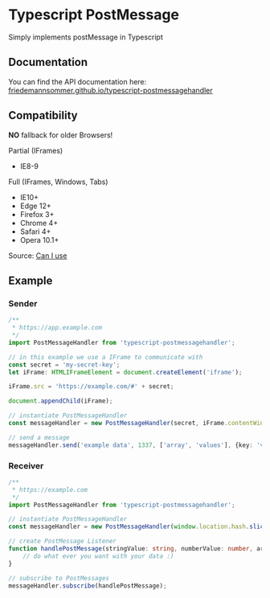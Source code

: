 # Typescript PostMessage

Simply implements postMessage in Typescript

## Documentation

You can find the API documentation
here: [friedemannsommer.github.io/typescript-postmessagehandler](https://friedemannsommer.github.io/typescript-postmessagehandler/)

## Compatibility

**NO** fallback for older Browsers!

Partial (IFrames)

* IE8-9

Full (IFrames, Windows, Tabs)

* IE10+
* Edge 12+
* Firefox 3+
* Chrome 4+
* Safari 4+
* Opera 10.1+

Source: [Can I use](https://caniuse.com/mdn-api_window_postmessage)

## Example

### Sender

```typescript
/**
 * https://app.example.com
 */
import PostMessageHandler from 'typescript-postmessagehandler';

// in this example we use a IFrame to communicate with
const secret = 'my-secret-key';
let iFrame: HTMLIFrameElement = document.createElement('iframe');

iFrame.src = 'https://example.com/#' + secret;

document.appendChild(iFrame);

// instantiate PostMessageHandler
const messageHandler = new PostMessageHandler(secret, iFrame.contentWindow, 'https://example.com');

// send a message
messageHandler.send('example data', 1337, ['array', 'values'], {key: 'value'});
```

### Receiver

```typescript
/**
 * https://example.com
 */
import PostMessageHandler from 'typescript-postmessagehandler';

// instantiate PostMessageHandler
const messageHandler = new PostMessageHandler(window.location.hash.slice(1), window.parent, document.referrer);

// create PostMessage Listener
function handlePostMessage(stringValue: string, numberValue: number, arrayValue: Array<string>, objectValue: Object) {
    // do what ever you want with your data :)
}

// subscribe to PostMessages
messageHandler.subscribe(handlePostMessage);
```

